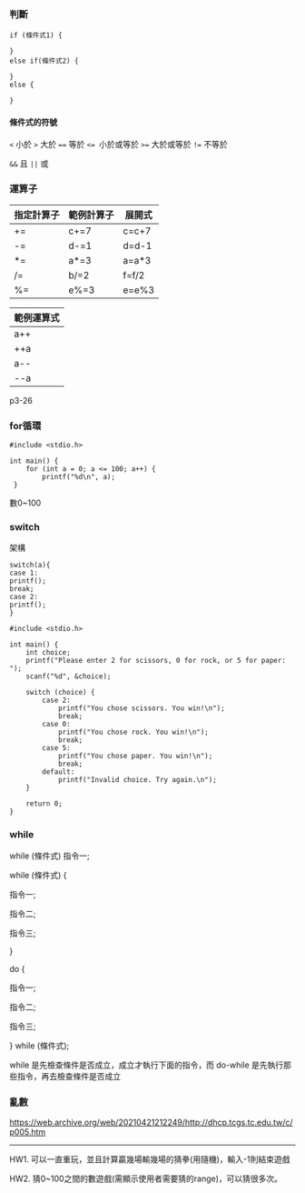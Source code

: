 ### 判斷
```c=
if (條件式1) {

}
else if(條件式2) {
 
}
else {
 
}
```

#### 條件式的符號
`<` 小於
`>` 大於
`==` 等於
`<= `小於或等於
`>=` 大於或等於
`!=` 不等於

`&&` 且
`||` 或

### 運算子

| 指定計算子 | 範例計算子 | 展開式 |
| ---------- | ---------- | ------ |
| +=         | c+=7       | c=c+7  |
| -=         | d-=1       | d=d-1  |
| *=         | a*=3       | a=a*3  |
| /=         | b/=2       | f=f/2  |
| %=         | e%=3       | e=e%3  | 

| 範例運算式 |
| ---------- |
| a++        |
| ++a        |
| a--        | 
| --a        |

p3-26

### for循環
```c=
#include <stdio.h>

int main() {
    for (int a = 0; a <= 100; a++) { 
        printf("%d\n", a); 
 }
```
數0~100
### switch

架構
```c=
switch(a){
case 1:
printf();
break;
case 2:
printf();
}
```

```c=
#include <stdio.h>

int main() {
    int choice;
    printf("Please enter 2 for scissors, 0 for rock, or 5 for paper: ");
    scanf("%d", &choice);

    switch (choice) {
        case 2:
            printf("You chose scissors. You win!\n");
            break;
        case 0:
            printf("You chose rock. You win!\n");
            break;
        case 5:
            printf("You chose paper. You win!\n");
            break;
        default:
            printf("Invalid choice. Try again.\n");
    }

    return 0;
}
```
### while
while (條件式) 指令一;

while (條件式) {

 指令一;

 指令二;

 指令三;

}

do {

 指令一;

 指令二;

 指令三;

} while (條件式);

while 是先檢查條件是否成立，成立才執行下面的指令，而 do-while 是先執行那些指令，再去檢查條件是否成立
### 亂數
https://web.archive.org/web/20210421212249/http://dhcp.tcgs.tc.edu.tw/c/p005.htm


---

HW1.
可以一直重玩，並且計算贏幾場輸幾場的猜拳(用隨機)，輸入-1則結束遊戲

HW2.
猜0~100之間的數遊戲(需顯示使用者需要猜的range)，可以猜很多次。
